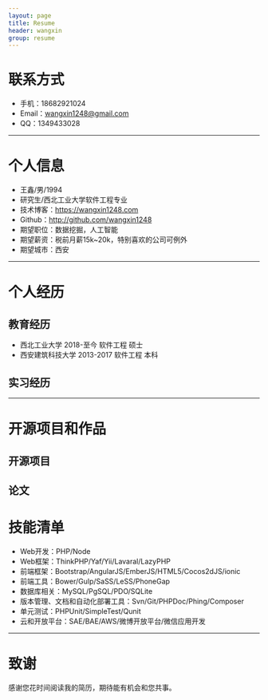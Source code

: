 ```yaml
---
layout: page
title: Resume
header: wangxin
group: resume
---
```

# 联系方式

- 手机：18682921024
- Email：wangxin1248@gmail.com
- QQ：1349433028

---

# 个人信息

 - 王鑫/男/1994 
 - 研究生/西北工业大学软件工程专业 
 - 技术博客：https://wangxin1248.com
 - Github：http://github.com/wangxin1248
 - 期望职位：数据挖掘，人工智能
 - 期望薪资：税前月薪15k~20k，特别喜欢的公司可例外
 - 期望城市：西安

---

# 个人经历

## 教育经历

-  西北工业大学 2018-至今 软件工程 硕士
-  西安建筑科技大学 2013-2017 软件工程 本科

## 实习经历

---

# 开源项目和作品

## 开源项目


## 论文


# 技能清单

- Web开发：PHP/Node
- Web框架：ThinkPHP/Yaf/Yii/Lavaral/LazyPHP
- 前端框架：Bootstrap/AngularJS/EmberJS/HTML5/Cocos2dJS/ionic
- 前端工具：Bower/Gulp/SaSS/LeSS/PhoneGap
- 数据库相关：MySQL/PgSQL/PDO/SQLite
- 版本管理、文档和自动化部署工具：Svn/Git/PHPDoc/Phing/Composer
- 单元测试：PHPUnit/SimpleTest/Qunit
- 云和开放平台：SAE/BAE/AWS/微博开放平台/微信应用开发

---

# 致谢
感谢您花时间阅读我的简历，期待能有机会和您共事。
